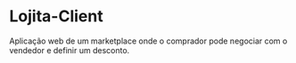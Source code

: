 # Lojita-Client
Aplicação web de um marketplace onde o comprador pode negociar com o vendedor e definir um desconto.
